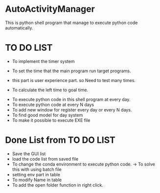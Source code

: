# AutoActivityManager

This is python shell program that manage to execute python code automatically.



# TO DO LIST

+ To implement the timer system
 - To set the time that the main program run target programs. 
  * this part is user experience part. so Need to test many times.
 - To calculate the left time to goal time.
+ To execute python code in this shell program at every day. 
+ To execute python code at every N days
+ To add new window for register every day or every N days.
+ To find good model for day system
+ To make it possible to execute EXE file 


# Done List from TO DO LIST

+ Save the GUI list 
+ load the code list from saved file
+ To change the conda environment to execute python code. -> To solve this with using batch file
+ setting env part in table
+ To modify Name in table
+ To add the open folder function in right click.


